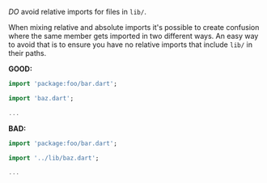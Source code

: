 *DO* avoid relative imports for files in `lib/`.

When mixing relative and absolute imports it's possible to create confusion
where the same member gets imported in two different ways.  An easy way to avoid
that is to ensure you have no relative imports that include `lib/` in their
paths.

**GOOD:**

```dart
import 'package:foo/bar.dart';

import 'baz.dart';

...
```

**BAD:**

```dart
import 'package:foo/bar.dart';

import '../lib/baz.dart';

...
```

